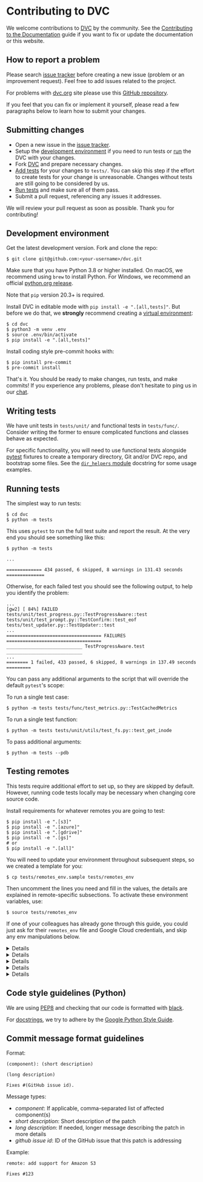 # Contributing to DVC

We welcome contributions to [DVC](https://github.com/iterative/dvc) by the
community. See the
[Contributing to the Documentation](/doc/user-guide/contributing/docs) guide if
you want to fix or update the documentation or this website.

## How to report a problem

Please search [issue tracker](https://github.com/iterative/dvc/issues) before
creating a new issue (problem or an improvement request). Feel free to add
issues related to the project.

For problems with [dvc.org](https://dvc.org/) site please use this
[GitHub repository](https://github.com/iterative/dvc.org/).

If you feel that you can fix or implement it yourself, please read a few
paragraphs below to learn how to submit your changes.

## Submitting changes

- Open a new issue in the
  [issue tracker](https://github.com/iterative/dvc/issues).
- Setup the [development environment](#development-environment) if you need to
  run tests or [run](#running-development-version) the DVC with your changes.
- Fork [DVC](https://github.com/iterative/dvc.git) and prepare necessary
  changes.
- [Add tests](#writing-tests) for your changes to `tests/`. You can skip this
  step if the effort to create tests for your change is unreasonable. Changes
  without tests are still going to be considered by us.
- [Run tests](#running-tests) and make sure all of them pass.
- Submit a pull request, referencing any issues it addresses.

We will review your pull request as soon as possible. Thank you for
contributing!

## Development environment

Get the latest development version. Fork and clone the repo:

```dvc
$ git clone git@github.com:<your-username>/dvc.git
```

Make sure that you have Python 3.8 or higher installed. On macOS, we recommend
using `brew` to install Python. For Windows, we recommend an official
[python.org release](https://www.python.org/downloads/windows/).

<admon type="info">

Note that `pip` version 20.3+ is required.

</admon>

Install DVC in editable mode with `pip install -e ".[all,tests]"`. But before we
do that, we **strongly** recommend creating a
[virtual environment](https://python.readthedocs.io/en/stable/library/venv.html):

```dvc
$ cd dvc
$ python3 -m venv .env
$ source .env/bin/activate
$ pip install -e ".[all,tests]"
```

Install coding style pre-commit hooks with:

```dvc
$ pip install pre-commit
$ pre-commit install
```

That's it. You should be ready to make changes, run tests, and make commits! If
you experience any problems, please don't hesitate to ping us in our
[chat](/chat).

## Writing tests

We have unit tests in `tests/unit/` and functional tests in `tests/func/`.
Consider writing the former to ensure complicated functions and classes behave
as expected.

For specific functionality, you will need to use functional tests alongside
[pytest](https://docs.pytest.org/en/latest/) fixtures to create a temporary
directory, Git and/or DVC repo, and bootstrap some files. See the
[`dir_helpers` module](https://github.com/iterative/dvc/blob/master/tests/dir_helpers.py)
docstring for some usage examples.

## Running tests

The simplest way to run tests:

```dvc
$ cd dvc
$ python -m tests
```

This uses `pytest` to run the full test suite and report the result. At the very
end you should see something like this:

```dvc
$ python -m tests

...

============= 434 passed, 6 skipped, 8 warnings in 131.43 seconds ==============
```

Otherwise, for each failed test you should see the following output, to help you
identify the problem:

```
...
[gw2] [ 84%] FAILED tests/unit/test_progress.py::TestProgressAware::test
tests/unit/test_prompt.py::TestConfirm::test_eof
tests/test_updater.py::TestUpdater::test
...
=================================== FAILURES ===================================
____________________________ TestProgressAware.test ____________________________
...
======== 1 failed, 433 passed, 6 skipped, 8 warnings in 137.49 seconds =========
```

You can pass any additional arguments to the script that will override the
default `pytest`'s scope:

To run a single test case:

```dvc
$ python -m tests tests/func/test_metrics.py::TestCachedMetrics
```

To run a single test function:

```dvc
$ python -m tests tests/unit/utils/test_fs.py::test_get_inode
```

To pass additional arguments:

```dvc
$ python -m tests --pdb
```

## Testing remotes

This tests require additional effort to set up, so they are skipped by default.
However, running code tests locally may be necessary when changing core source
code.

Install requirements for whatever remotes you are going to test:

```dvc
$ pip install -e ".[s3]"
$ pip install -e ".[azure]"
$ pip install -e ".[gdrive]"
$ pip install -e ".[gs]"
# or
$ pip install -e ".[all]"
```

You will need to update your environment throughout subsequent steps, so we
created a template for you:

```dvc
$ cp tests/remotes_env.sample tests/remotes_env
```

Then uncomment the lines you need and fill in the values, the details are
explained in remote-specific subsections. To activate these environment
variables, use:

```dvc
$ source tests/remotes_env
```

If one of your colleagues has already gone through this guide, you could just
ask for their `remotes_env` file and Google Cloud credentials, and skip any env
manipulations below.

<details>

### Amazon S3

Install
[aws cli](https://docs.aws.amazon.com/en_us/cli/latest/userguide/cli-chap-install.html)
tools.

To set up AWS access, first get credentials with S3 permissions. Then, set env
vars like this:

```dvc
$ export AWS_ACCESS_KEY_ID="...YOUR-ACCESS-KEY-ID..."
$ export AWS_SECRET_ACCESS_KEY="...YOUR-SECRET-ACCESS-KEY..."
$ export DVC_TEST_AWS_REPO_BUCKET="...TEST-S3-BUCKET..."
```

</details>

<details>

### Microsoft Azure Blob Storage

Install [Node.js](https://nodejs.org/en/download/) and then install and run
Azurite:

```dvc
$ npm install -g 'azurite@<3'
$ mkdir azurite
$ azurite -s -l azurite -d azurite/debug.log
```

Add this to your env:

```dvc
$ export AZURE_STORAGE_CONTAINER_NAME="dvc-test"
$ export AZURE_STORAGE_CONNECTION_STRING="DefaultEndpointsProtocol=http;AccountName=devstoreaccount1;AccountKey=Eby8vdM02xNOcqFlqUwJPLlmEtlCDXJ1OUzFT50uSRZ6IFsuFq2UVErCz4I6tq/K1SZFPTOtr/KBHBeksoGMGw==;BlobEndpoint=http://127.0.0.1:10000/devstoreaccount1;"
```

</details>

<details>

### Google Drive

> 💡 Please remember that Google Drive access tokens are personal credentials
> and should not be shared with anyone, otherwise risking unauthorized usage of
> the Google account.

To avoid tests flow interruption by manual login, perform authorization once and
DVC will automatically cache the Google Drive access token obtained in a global
location (e.g. `~/.cache/pydrive2fs` on Linux, see [details]) to avoid manual
logins after this.

[details]: https://dvc.org/doc/command-reference/remote/modify#google-drive

Or add the contents of that file to your env (use encryption for CI setup):

```dvc
$ export GDRIVE_USER_CREDENTIALS_DATA='mysecret'
```

</details>

<details>

### Google Cloud Storage

Go through the [quick start](https://cloud.google.com/sdk/docs/quickstarts) for
your OS. After that, you should have the `gcloud` command line tool available,
and be authenticated with your Google account.

You then need to create a bucket, a service account and get its credentials. You
can do this via web UI or terminal. Then you need to put your keys to
`scripts/ci/gcp-creds.json` and add these to your env vars:

```dvc
$ export GOOGLE_APPLICATION_CREDENTIALS=".gcp-creds.json"
$ export GCP_CREDS="yes"
$ export DVC_TEST_GCP_REPO_BUCKET="dvc-test-xyz"
```

Here are some command examples to do this:

```dvc
# This name needs to be globally unique
$ export GCP_NAME="dvc-test-xyz"
$ gcloud projects create $GCP_NAME
$ gcloud iam service-accounts create $GCP_NAME --project=$GCP_NAME
$ gcloud iam service-accounts keys create \
    scripts/ci/gcp-creds.json \
    --iam-account=$GCP_NAME@$GCP_NAME.iam.gserviceaccount.com

$ gcloud auth activate-service-account \
    --key-file=scripts/ci/gcp-creds.json
$ gcloud config set project $GCP_NAME
$ gsutil mb gs://$GCP_NAME/
```

I used the same name for project, service account and bucket for simplicity. You
may use different names.

</details>

<details>

### HDFS

Tests currently only work on Linux. First you need to set up passwordless SSH
auth to localhost:

```dvc
# Only run the next line if you don't yet have keys
$ ssh-keygen -t rsa -P ""
$ cat ~/.ssh/id_rsa.pub >> ~/.ssh/authorized_keys
```

Then run an install script:

```dvc
$ ./scripts/ci/install_hadoop.sh
```

To remove hadoop later use:

```dvc
$ ./scripts/ci/remove_hadoop.sh
```

</details>

## Code style guidelines (Python)

We are using [PEP8](https://www.python.org/dev/peps/pep-0008/?) and checking
that our code is formatted with [black](https://github.com/ambv/black).

For [docstrings](https://www.python.org/dev/peps/pep-0257/#what-is-a-docstring),
we try to adhere by the
[Google Python Style Guide](https://github.com/google/styleguide/blob/gh-pages/pyguide.md#38-comments-and-docstrings).

## Commit message format guidelines

Format:

```
(component): (short description)

(long description)

Fixes #(GitHub issue id).
```

Message types:

- _component_: If applicable, comma-separated list of affected component(s)
- _short description_: Short description of the patch
- _long description_: If needed, longer message describing the patch in more
  details
- _github issue id_: ID of the GitHub issue that this patch is addressing

Example:

```
remote: add support for Amazon S3

Fixes #123
```
